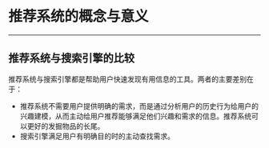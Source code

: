 # 推荐系统的概念与意义

---

## 推荐系统与搜索引擎的比较

推荐系统与搜索引擎都是帮助用户快速发现有用信息的工具。两者的主要差别在于：

* 推荐系统不需要用户提供明确的需求，而是通过分析用户的历史行为给用户的兴趣建模，从而主动给用户推荐能够满足他们兴趣和需求的信息。推荐系统可以更好的发掘物品的长尾。
* 搜索引擎满足用户有明确目的时的主动查找需求。

